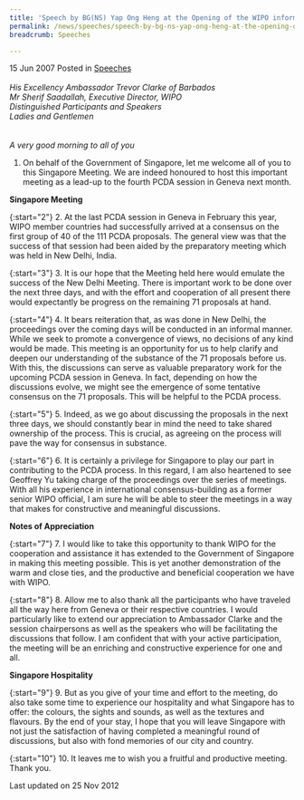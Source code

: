 ```yaml
---
title: 'Speech by BG(NS) Yap Ong Heng at the Opening of the WIPO informal Meeting (leading up to the Fourth PCDA Session)'
permalink: /news/speeches/speech-by-bg-ns-yap-ong-heng-at-the-opening-of-the-wipo-informal-meeting-leading-up-to-the-fourth/
breadcrumb: Speeches

---
```



15 Jun 2007 Posted in [Speeches](/news/speeches)
<br>  
*His Excellency Ambassador Trevor Clarke of Barbados*  
*Mr Sherif Saadallah, Executive Director, WIPO*  
*Distinguished Participants and Speakers*  
*Ladies and Gentlemen*  
<br>  
*A very good morning to all of you* 
<br>  
1. On behalf of the Government of Singapore, let me welcome all of you to this Singapore Meeting. We are indeed honoured to host this important meeting as a lead-up to the fourth PCDA session in Geneva next month.

**Singapore Meeting**

{:start="2"}
2. At the last PCDA session in Geneva in February this year, WIPO member countries had successfully arrived at a consensus on the first group of 40 of the 111 PCDA proposals. The general view was that the success of that session had been aided by the preparatory meeting which was held in New Delhi, India.

{:start="3"}
3. It is our hope that the Meeting held here would emulate the success of the New Delhi Meeting. There is important work to be done over the next three days, and with the effort and cooperation of all present there would expectantly be progress on the remaining 71 proposals at hand.

{:start="4"}
4. It bears reiteration that, as was done in New Delhi, the proceedings over the coming days will be conducted in an informal manner. While we seek to promote a convergence of views, no decisions of any kind would be made. This meeting is an opportunity for us to help clarify and deepen our understanding of the substance of the 71 proposals before us. With this, the discussions can serve as valuable preparatory work for the upcoming PCDA session in Geneva. In fact, depending on how the discussions evolve, we might see the emergence of some tentative consensus on the 71 proposals. This will be helpful to the PCDA process.

{:start="5"}
5. Indeed, as we go about discussing the proposals in the next three days, we should constantly bear in mind the need to take shared ownership of the process. This is crucial, as agreeing on the process will pave the way for consensus in substance.

{:start="6"}
6. It is certainly a privilege for Singapore to play our part in contributing to the PCDA process. In this regard, I am also heartened to see Geoffrey Yu taking charge of the proceedings over the series of meetings. With all his experience in international consensus-building as a former senior WIPO official, I am sure he will be able to steer the meetings in a way that makes for constructive and meaningful discussions.

**Notes of Appreciation**

{:start="7"}
7. I would like to take this opportunity to thank WIPO for the cooperation and assistance it has extended to the Government of Singapore in making this meeting possible. This is yet another demonstration of the warm and close ties, and the productive and beneficial cooperation we have with WIPO.

{:start="8"}
8. Allow me to also thank all the participants who have traveled all the way here from Geneva or their respective countries. I would particularly like to extend our appreciation to Ambassador Clarke and the session chairpersons as well as the speakers who will be facilitating the discussions that follow. I am confident that with your active participation, the meeting will be an enriching and constructive experience for one and all.

**Singapore Hospitality**

{:start="9"}
9. But as you give of your time and effort to the meeting, do also take some time to experience our hospitality and what Singapore has to offer: the colours, the sights and sounds, as well as the textures and flavours. By the end of your stay, I hope that you will leave Singapore with not just the satisfaction of having completed a meaningful round of discussions, but also with fond memories of our city and country.

{:start="10"}
10. It leaves me to wish you a fruitful and productive meeting. Thank you.


<p class="right-side-updated">Last updated on 25 Nov 2012</p>

